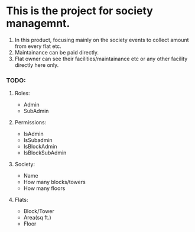 # This is the project for society managemnt.

1. In this product, focusing mainly on the society events to collect amount from every flat etc.
2. Maintainance can be paid directly.
3. Flat owner can see their facilities/maintainance etc or any other facility directly here only.

### TODO:

1. Roles:

   - Admin
   - SubAdmin

2. Permissions:

   - IsAdmin
   - IsSubadmin
   - IsBlockAdmin
   - IsBlockSubAdmin

3. Society:

   - Name
   - How many blocks/towers
   - How many floors

4. Flats:
   - Block/Tower
   - Area(sq ft.)
   - Floor
